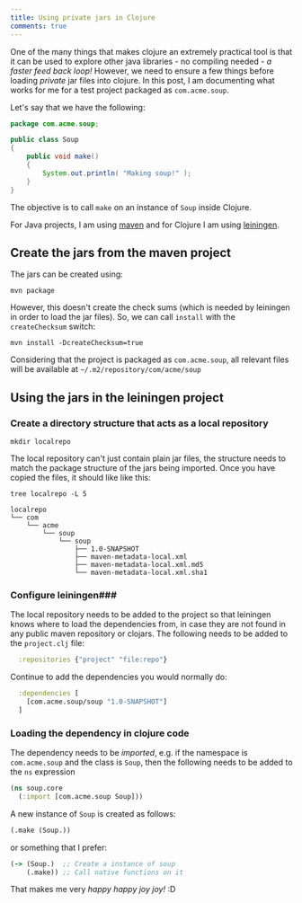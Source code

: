 ```yaml
---
title: Using private jars in Clojure
comments: true
---
```


One of the many things that makes clojure an extremely practical tool is that it can be used to explore other java libraries - no compiling needed - *a faster feed back loop!* However, we need to ensure a few things before loading *private* jar files into clojure. In this post, I am documenting what works for me for a test project packaged as `com.acme.soup`.

Let's say that we have the following:

``` java
package com.acme.soup;

public class Soup
{
    public void make()
    {
        System.out.println( "Making soup!" );
    }
}
```

The objective is to call `make` on an instance of `Soup` inside Clojure.

For Java projects, I am using [maven][maven] and for Clojure I am using [leiningen][leiningen].

## Create the jars from the maven project ##

The jars can be created using:

```
mvn package
```

However, this doesn't create the check sums (which is needed by leiningen in order to load the jar files). So, we can call `install` with the `createChecksum` switch:

```
mvn install -DcreateChecksum=true
```


Considering that the project is packaged as `com.acme.soup`, all relevant files will be available at `~/.m2/repository/com/acme/soup`

## Using the jars in the leiningen project ##

### Create a directory structure that acts as a local repository ###

```
mkdir localrepo
```

The local repository can't just contain plain jar files, the structure needs to match the package structure of the jars being imported. Once you have copied the files, it should like like this:

```
tree localrepo -L 5

localrepo
└── com
    └── acme
        └── soup
            └── soup
                ├── 1.0-SNAPSHOT
                ├── maven-metadata-local.xml
                ├── maven-metadata-local.xml.md5
                └── maven-metadata-local.xml.sha1
```


### Configure leiningen###

The local repository needs to be added to the project so that leiningen knows where to load the dependencies from, in case they are not found in any public maven repository or clojars. The following needs to be added to the `project.clj` file:

``` clojure
  :repositories {"project" "file:repo"}
```

Continue to add the dependencies you would normally do:

``` clojure
  :dependencies [
    [com.acme.soup/soup "1.0-SNAPSHOT"]
  ]
```

### Loading the dependency in clojure code ###

The dependency needs to be *imported*, e.g. if the namespace is `com.acme.soup` and the class is `Soup`, then the following needs to be added to the `ns` expression

``` clojure
(ns soup.core
  (:import [com.acme.soup Soup]))
```

A new instance of `Soup` is created as follows:

``` clojure
(.make (Soup.))
```

or something that I prefer:

``` clojure
(-> (Soup.)  ;; Create a instance of soup
    (.make)) ;; Call native functions on it
```

That makes me very *happy happy joy joy!* :D

[maven]: https://maven.apache.org/
[leiningen]: https://leiningen.org/
